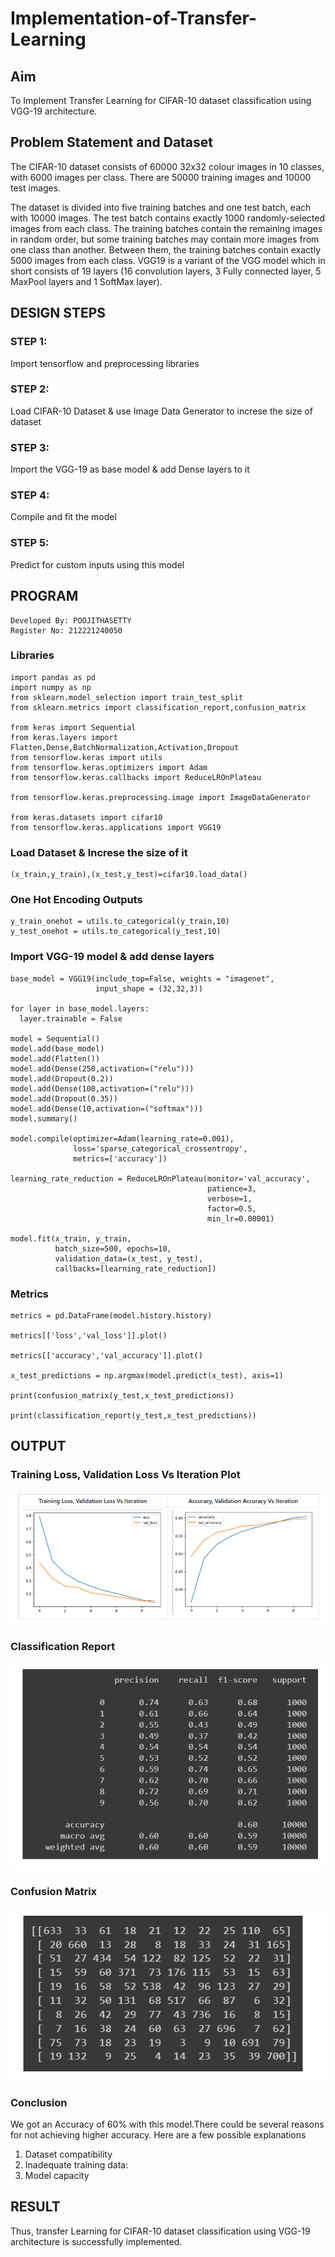 # Implementation-of-Transfer-Learning
## Aim
To Implement Transfer Learning for CIFAR-10 dataset classification using VGG-19 architecture.
## Problem Statement and Dataset
The CIFAR-10 dataset consists of 60000 32x32 colour images in 10 classes, with 6000 images per class. There are 50000 training images and 10000 test images.

The dataset is divided into five training batches and one test batch, each with 10000 images. The test batch contains exactly 1000 randomly-selected images from each class. The training batches contain the remaining images in random order, but some training batches may contain more images from one class than another. Between them, the training batches contain exactly 5000 images from each class.
VGG19 is a variant of the VGG model which in short consists of 19 layers (16 convolution layers, 3 Fully connected layer, 5 MaxPool layers and 1 SoftMax layer).

## DESIGN STEPS
### STEP 1:
Import tensorflow and preprocessing libraries

### STEP 2:
Load CIFAR-10 Dataset & use Image Data Generator to increse the size of dataset

### STEP 3:
Import the VGG-19 as base model & add Dense layers to it

### STEP 4:
Compile and fit the model

### STEP 5:
Predict for custom inputs using this model
## PROGRAM
```
Developed By: POOJITHASETTY
Register No: 212221240050
```
### Libraries
```
import pandas as pd
import numpy as np
from sklearn.model_selection import train_test_split
from sklearn.metrics import classification_report,confusion_matrix

from keras import Sequential
from keras.layers import Flatten,Dense,BatchNormalization,Activation,Dropout
from tensorflow.keras import utils
from tensorflow.keras.optimizers import Adam
from tensorflow.keras.callbacks import ReduceLROnPlateau

from tensorflow.keras.preprocessing.image import ImageDataGenerator

from keras.datasets import cifar10
from tensorflow.keras.applications import VGG19
```
### Load Dataset & Increse the size of it
```
(x_train,y_train),(x_test,y_test)=cifar10.load_data()
```
### One Hot Encoding Outputs
```
y_train_onehot = utils.to_categorical(y_train,10)
y_test_onehot = utils.to_categorical(y_test,10)
```
### Import VGG-19 model & add dense layers
```
base_model = VGG19(include_top=False, weights = "imagenet",
                   input_shape = (32,32,3))

for layer in base_model.layers:
  layer.trainable = False

model = Sequential()
model.add(base_model)
model.add(Flatten())
model.add(Dense(250,activation=("relu")))
model.add(Dropout(0.2))
model.add(Dense(100,activation=("relu")))
model.add(Dropout(0.35))
model.add(Dense(10,activation=("softmax")))
model.summary()

model.compile(optimizer=Adam(learning_rate=0.001), 
              loss='sparse_categorical_crossentropy', 
              metrics=['accuracy'])

learning_rate_reduction = ReduceLROnPlateau(monitor='val_accuracy', 
                                            patience=3, 
                                            verbose=1, 
                                            factor=0.5, 
                                            min_lr=0.00001)

model.fit(x_train, y_train, 
          batch_size=500, epochs=10, 
          validation_data=(x_test, y_test), 
          callbacks=[learning_rate_reduction])
```
### Metrics
```
metrics = pd.DataFrame(model.history.history)

metrics[['loss','val_loss']].plot()

metrics[['accuracy','val_accuracy']].plot()

x_test_predictions = np.argmax(model.predict(x_test), axis=1)

print(confusion_matrix(y_test,x_test_predictions))

print(classification_report(y_test,x_test_predictions))
```
## OUTPUT
### Training Loss, Validation Loss Vs Iteration Plot
![output](out1.png)
### Classification Report
![output](class.png)
### Confusion Matrix
![output](conf.png)
### Conclusion
We got an Accuracy of 60% with this model.There could be several reasons for not achieving higher accuracy. Here are a few possible explanations
1. Dataset compatibility
2. Inadequate training data:
3. Model capacity
## RESULT
Thus, transfer Learning for CIFAR-10 dataset classification using VGG-19 architecture is successfully implemented.